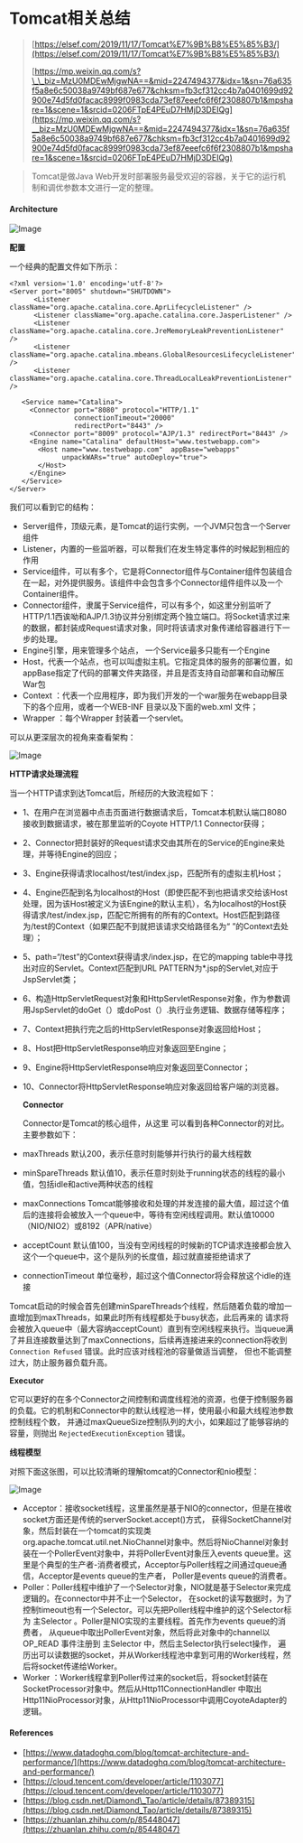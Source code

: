 # Tomcat相关总结

> [https://elsef.com/2019/11/17/Tomcat%E7%9B%B8%E5%85%B3/](https://elsef.com/2019/11/17/Tomcat%E7%9B%B8%E5%85%B3/)
>
> [https://mp.weixin.qq.com/s?\_\_biz=MzU0MDEwMjgwNA==&mid=2247494377&idx=1&sn=76a635f5a8e6c50038a9749bf687e677&chksm=fb3cf312cc4b7a0401699d92900e74d5fd0facac8999f0983cda73ef87eeefc6f6f2308807b1&mpshare=1&scene=1&srcid=0206FTpE4PEuD7HMjD3DEIQg](https://mp.weixin.qq.com/s?__biz=MzU0MDEwMjgwNA==&mid=2247494377&idx=1&sn=76a635f5a8e6c50038a9749bf687e677&chksm=fb3cf312cc4b7a0401699d92900e74d5fd0facac8999f0983cda73ef87eeefc6f6f2308807b1&mpshare=1&scene=1&srcid=0206FTpE4PEuD7HMjD3DEIQg)



> Tomcat是做Java Web开发时部署服务最受欢迎的容器，关于它的运行机制和调优参数本文进行一定的整理。

#### Architecture

![Image](https://gitee.com/baicaihenxiao/imageDB/raw/master/uPic/jpg/2021/02/06/640-141000.jpg)

**配置**

一个经典的配置文件如下所示：

```text
<?xml version='1.0' encoding='utf-8'?>
<Server port="8005" shutdown="SHUTDOWN">
      <Listener className="org.apache.catalina.core.AprLifecycleListener" />
      <Listener className="org.apache.catalina.core.JasperListener" />
      <Listener className="org.apache.catalina.core.JreMemoryLeakPreventionListener" />
      <Listener className="org.apache.catalina.mbeans.GlobalResourcesLifecycleListener" />
      <Listener className="org.apache.catalina.core.ThreadLocalLeakPreventionListener" />

   <Service name="Catalina">
     <Connector port="8080" protocol="HTTP/1.1"
                connectionTimeout="20000"
                redirectPort="8443" />
     <Connector port="8009" protocol="AJP/1.3" redirectPort="8443" />
     <Engine name="Catalina" defaultHost="www.testwebapp.com">
       <Host name="www.testwebapp.com"  appBase="webapps"
             unpackWARs="true" autoDeploy="true">
       </Host>
     </Engine>
   </Service>
</Server>
```

我们可以看到它的结构：

* Server组件，顶级元素，是Tomcat的运行实例，一个JVM只包含一个Server组件
* Listener，内置的一些监听器，可以帮我们在发生特定事件的时候起到相应的作用
* Service组件，可以有多个，它是将Connector组件与Container组件包装组合在一起，对外提供服务。该组件中会包含多个Connector组件组件以及一个Container组件。
* Connector组件，隶属于Service组件，可以有多个，如这里分别监听了HTTP/1.1西诶呦和AJP/1.3协议并分别绑定两个独立端口。将Socket请求过来的数据，都封装成Request请求对象，同时将该请求对象传递给容器进行下一步的处理。
* Engine引擎，用来管理多个站点， 一个Service最多只能有一个Engine
* Host，代表一个站点，也可以叫虚拟主机。它指定具体的服务的部署位置，如appBase指定了代码的部署文件夹路径，并且是否支持自动部署和自动解压War包
* Context ：代表一个应用程序，即为我们开发的一个war服务在webapp目录下的各个应用，或者一个WEB-INF 目录以及下面的web.xml 文件；
* Wrapper ：每个Wrapper 封装着一个servlet。

可以从更深层次的视角来查看架构：

![Image](https://gitee.com/baicaihenxiao/imageDB/raw/master/uPic/jpg/2021/02/06/640-20210206140959871-141000.jpg)

**HTTP请求处理流程**

当一个HTTP请求到达Tomcat后，所经历的大致流程如下：

* 1、在用户在浏览器中点击页面进行数据请求后，Tomcat本机默认端口8080接收到数据请求，被在那里监听的Coyote HTTP/1.1 Connector获得；
* 2、Connector把封装好的Request请求交由其所在的Service的Engine来处理，并等待Engine的回应；
* 3、Engine获得请求localhost/test/index.jsp，匹配所有的虚拟主机Host；
* 4、Engine匹配到名为localhost的Host（即使匹配不到也把请求交给该Host处理，因为该Host被定义为该Engine的默认主机），名为localhost的Host获得请求/test/index.jsp，匹配它所拥有的所有的Context。Host匹配到路径为/test的Context（如果匹配不到就把该请求交给路径名为“ ”的Context去处理）；
* 5、path=“/test”的Context获得请求/index.jsp，在它的mapping table中寻找出对应的Servlet。Context匹配到URL PATTERN为\*.jsp的Servlet,对应于JspServlet类；
* 6、构造HttpServletRequest对象和HttpServletResponse对象，作为参数调用JspServlet的doGet（）或doPost（）.执行业务逻辑、数据存储等程序；
* 7、Context把执行完之后的HttpServletResponse对象返回给Host；
* 8、Host把HttpServletResponse响应对象返回至Engine；
* 9、Engine将HttpServletResponse响应对象返回至Connector；
* 10、Connector将HttpServletResponse响应对象返回给客户端的浏览器。

  **Connector**

  Connector是Tomcat的核心组件，从这里 可以看到各种Connector的对比。主要参数如下：

* maxThreads 默认200，表示任意时刻能够并行执行的最大线程数
* minSpareThreads 默认值10，表示任意时刻处于running状态的线程的最小值，包括idle和active两种状态的线程
* maxConnections Tomcat能够接收和处理的并发连接的最大值，超过这个值后的连接将会被放入一个queue中，等待有空闲线程调用。默认值10000（NIO/NIO2）或8192（APR/native）
* acceptCount 默认值100，当没有空闲线程的时候新的TCP请求连接都会放入这个一个queue中，这个是队列的长度值，超过就直接拒绝请求了
* connectionTimeout 单位毫秒，超过这个值Connector将会释放这个idle的连接

Tomcat启动的时候会首先创建minSpareThreads个线程，然后随着负载的增加一直增加到maxThreads，如果此时所有线程都处于busy状态，此后再来的 请求将会被放入queue中（最大容纳acceptCount）直到有空闲线程来执行。当queue满了并且连接数量达到了maxConnections，后续再连接进来的connection将收到 `Connection Refused` 错误。此时应该对线程池的容量做适当调整， 但也不能调整过大，防止服务器负载升高。

**Executor**

它可以更好的在多个Connector之间控制和调度线程池的资源，也便于控制服务器的负载。它的机制和Connector中的默认线程池一样，使用最小和最大线程池参数控制线程个数， 并通过maxQueueSize控制队列的大小，如果超过了能够容纳的容量，则抛出 `RejectedExecutionException` 错误。

**线程模型**

对照下面这张图，可以比较清晰的理解tomcat的Connector和nio模型：

![Image](https://gitee.com/baicaihenxiao/imageDB/raw/master/uPic/jpg/2021/02/06/640-20210206140959933-141000.jpg)

* Acceptor：接收socket线程，这里虽然是基于NIO的connector，但是在接收socket方面还是传统的serverSocket.accept\(\)方式， 获得SocketChannel对象，然后封装在一个tomcat的实现类org.apache.tomcat.util.net.NioChannel对象中。然后将NioChannel对象封装在一个PollerEvent对象中，并将PollerEvent对象压入events queue里。这里是个典型的生产者-消费者模式，Acceptor与Poller线程之间通过queue通信，Acceptor是events queue的生产者， Poller是events queue的消费者。
* Poller：Poller线程中维护了一个Selector对象，NIO就是基于Selector来完成逻辑的。在connector中并不止一个Selector， 在socket的读写数据时，为了控制timeout也有一个Selector。可以先把Poller线程中维护的这个Selector标为 主Selector 。Poller是NIO实现的主要线程。首先作为events queue的消费者， 从queue中取出PollerEvent对象，然后将此对象中的channel以 OP\_READ 事件注册到 主Selector 中，然后主Selector执行select操作， 遍历出可以读数据的socket，并从Worker线程池中拿到可用的Worker线程，然后将socket传递给Worker。
* Worker ：Worker线程拿到Poller传过来的socket后，将socket封装在SocketProcessor对象中。然后从Http11ConnectionHandler 中取出Http11NioProcessor对象，从Http11NioProcessor中调用CoyoteAdapter的逻辑。

#### References

* [https://www.datadoghq.com/blog/tomcat-architecture-and-performance/](https://www.datadoghq.com/blog/tomcat-architecture-and-performance/)
* [https://cloud.tencent.com/developer/article/1103077](https://cloud.tencent.com/developer/article/1103077)
* [https://blog.csdn.net/Diamond\_Tao/article/details/87389315](https://blog.csdn.net/Diamond_Tao/article/details/87389315)
* [https://zhuanlan.zhihu.com/p/85448047](https://zhuanlan.zhihu.com/p/85448047)

